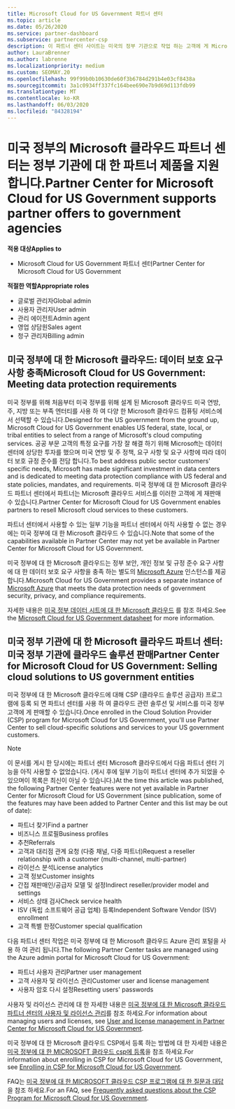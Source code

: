 ```yaml
---
title: Microsoft Cloud for US Government 파트너 센터
ms.topic: article
ms.date: 05/26/2020
ms.service: partner-dashboard
ms.subservice: partnercenter-csp
description: 이 파트너 센터 사이트는 미국의 정부 기관으로 작업 하는 고객에 게 Microsoft 클라우드 솔루션을 제공 하는 Microsoft 파트너를 위한 것입니다.
author: LauraBrenner
ms.author: labrenne
ms.localizationpriority: medium
ms.custom: SEOMAY.20
ms.openlocfilehash: 99f99b0b10630de60f3b6784d291b4e03cf8438a
ms.sourcegitcommit: 3a1c0934ff337fc164bee690e7b9d69d113fdb99
ms.translationtype: MT
ms.contentlocale: ko-KR
ms.lasthandoff: 06/03/2020
ms.locfileid: "84328194"
---
```

# <a name="partner-center-for-microsoft-cloud-for-us-government-supports-partner-offers-to-government-agencies"></a><span data-ttu-id="63146-103">미국 정부의 Microsoft 클라우드 파트너 센터는 정부 기관에 대 한 파트너 제품을 지원 합니다.</span><span class="sxs-lookup"><span data-stu-id="63146-103">Partner Center for Microsoft Cloud for US Government supports partner offers to government agencies</span></span>

<span data-ttu-id="63146-104">**적용 대상**</span><span class="sxs-lookup"><span data-stu-id="63146-104">**Applies to**</span></span>

- <span data-ttu-id="63146-105">Microsoft Cloud for US Government 파트너 센터</span><span class="sxs-lookup"><span data-stu-id="63146-105">Partner Center for Microsoft Cloud for US Government</span></span>

<span data-ttu-id="63146-106">**적절한 역할**</span><span class="sxs-lookup"><span data-stu-id="63146-106">**Appropriate roles**</span></span>

- <span data-ttu-id="63146-107">글로벌 관리자</span><span class="sxs-lookup"><span data-stu-id="63146-107">Global admin</span></span>
- <span data-ttu-id="63146-108">사용자 관리자</span><span class="sxs-lookup"><span data-stu-id="63146-108">User admin</span></span>
- <span data-ttu-id="63146-109">관리 에이전트</span><span class="sxs-lookup"><span data-stu-id="63146-109">Admin agent</span></span>
- <span data-ttu-id="63146-110">영업 상담원</span><span class="sxs-lookup"><span data-stu-id="63146-110">Sales agent</span></span>
- <span data-ttu-id="63146-111">청구 관리자</span><span class="sxs-lookup"><span data-stu-id="63146-111">Billing admin</span></span>

## <a name="microsoft-cloud-for-us-government-meeting-data-protection-requirements"></a><span data-ttu-id="63146-112">미국 정부에 대 한 Microsoft 클라우드: 데이터 보호 요구 사항 충족</span><span class="sxs-lookup"><span data-stu-id="63146-112">Microsoft Cloud for US Government: Meeting data protection requirements</span></span>

<span data-ttu-id="63146-113">미국 정부를 위해 처음부터 미국 정부를 위해 설계 된 Microsoft 클라우드 미국 연방, 주, 지방 또는 부족 엔터티를 사용 하 여 다양 한 Microsoft 클라우드 컴퓨팅 서비스에서 선택할 수 있습니다.</span><span class="sxs-lookup"><span data-stu-id="63146-113">Designed for the US government from the ground up, Microsoft Cloud for US Government enables US federal, state, local, or tribal entities to select from a range of Microsoft's cloud computing services.</span></span> <span data-ttu-id="63146-114">공공 부문 고객의 특정 요구를 가장 잘 해결 하기 위해 Microsoft는 데이터 센터에 상당한 투자를 했으며 미국 연방 및 주 정책, 요구 사항 및 요구 사항에 따라 데이터 보호 규정 준수를 전담 합니다.</span><span class="sxs-lookup"><span data-stu-id="63146-114">To best address public sector customers' specific needs, Microsoft has made significant investment in data centers and is dedicated to meeting data protection compliance with US federal and state policies, mandates, and requirements.</span></span> <span data-ttu-id="63146-115">미국 정부에 대 한 Microsoft 클라우드 파트너 센터에서 파트너는 Microsoft 클라우드 서비스를 이러한 고객에 게 재판매 수 있습니다.</span><span class="sxs-lookup"><span data-stu-id="63146-115">Partner Center for Microsoft Cloud for US Government enables partners to resell Microsoft cloud services to these customers.</span></span>

<span data-ttu-id="63146-116">파트너 센터에서 사용할 수 있는 일부 기능을 파트너 센터에서 아직 사용할 수 없는 경우에는 미국 정부에 대 한 Microsoft 클라우드 수 있습니다.</span><span class="sxs-lookup"><span data-stu-id="63146-116">Note that some of the capabilities available in Partner Center may not yet be available in Partner Center for Microsoft Cloud for US Government.</span></span>

<span data-ttu-id="63146-117">미국 정부에 대 한 Microsoft 클라우드는 정부 보안, 개인 정보 및 규정 준수 요구 사항에 대 한 데이터 보호 요구 사항을 충족 하는 별도의 [Microsoft Azure](https://azure.microsoft.com/overview/clouds/government/) 인스턴스를 제공 합니다.</span><span class="sxs-lookup"><span data-stu-id="63146-117">Microsoft Cloud for US Government provides a separate instance of [Microsoft Azure](https://azure.microsoft.com/overview/clouds/government/) that meets the data protection needs of government security, privacy, and compliance requirements.</span></span> 

<span data-ttu-id="63146-118">자세한 내용은 [미국 정부 데이터 시트에 대 한 Microsoft 클라우드](https://download.microsoft.com/download/C/9/C/C9CA3002-DFC4-4ADA-841F-DF42AEC042FB/Microsoft_Azure_Government_Datasheet_EN_US.PDF) 를 참조 하세요.</span><span class="sxs-lookup"><span data-stu-id="63146-118">See the [Microsoft Cloud for US Government datasheet](https://download.microsoft.com/download/C/9/C/C9CA3002-DFC4-4ADA-841F-DF42AEC042FB/Microsoft_Azure_Government_Datasheet_EN_US.PDF) for more information.</span></span>

## <a name="partner-center-for-microsoft-cloud-for-us-government-selling-cloud-solutions-to-us-government-entities"></a><span data-ttu-id="63146-119">미국 정부 기관에 대 한 Microsoft 클라우드 파트너 센터: 미국 정부 기관에 클라우드 솔루션 판매</span><span class="sxs-lookup"><span data-stu-id="63146-119">Partner Center for Microsoft Cloud for US Government: Selling cloud solutions to US government entities</span></span>

<span data-ttu-id="63146-120">미국 정부에 대 한 Microsoft 클라우드에 대해 CSP (클라우드 솔루션 공급자) 프로그램에 등록 되 면 파트너 센터를 사용 하 여 클라우드 관련 솔루션 및 서비스를 미국 정부 고객에 게 판매할 수 있습니다.</span><span class="sxs-lookup"><span data-stu-id="63146-120">Once enrolled in the Cloud Solution Provider (CSP) program for Microsoft Cloud for US Government, you'll use Partner Center to sell cloud-specific solutions and services to your US government customers.</span></span> 

> [!NOTE]  
> <span data-ttu-id="63146-121">이 문서를 게시 한 당시에는 파트너 센터 Microsoft 클라우드에서 다음 파트너 센터 기능을 아직 사용할 수 없었습니다. (게시 후에 일부 기능이 파트너 센터에 추가 되었을 수 있으며이 목록은 최신이 아닐 수 있습니다.)</span><span class="sxs-lookup"><span data-stu-id="63146-121">At the time this article was published, the following Partner Center features were not yet available in Partner Center for Microsoft Cloud for US Government (since publication, some of the features may have been added to Partner Center and this list may be out of date):</span></span>

- <span data-ttu-id="63146-122">파트너 찾기</span><span class="sxs-lookup"><span data-stu-id="63146-122">Find a partner</span></span>
- <span data-ttu-id="63146-123">비즈니스 프로필</span><span class="sxs-lookup"><span data-stu-id="63146-123">Business profiles</span></span>
- <span data-ttu-id="63146-124">추천</span><span class="sxs-lookup"><span data-stu-id="63146-124">Referrals</span></span>
- <span data-ttu-id="63146-125">고객과 대리점 관계 요청 (다중 채널, 다중 파트너)</span><span class="sxs-lookup"><span data-stu-id="63146-125">Request a reseller relationship with a customer (multi-channel, multi-partner)</span></span>
- <span data-ttu-id="63146-126">라이선스 분석</span><span class="sxs-lookup"><span data-stu-id="63146-126">License analytics</span></span>
- <span data-ttu-id="63146-127">고객 정보</span><span class="sxs-lookup"><span data-stu-id="63146-127">Customer insights</span></span>
- <span data-ttu-id="63146-128">간접 재판매인/공급자 모델 및 설정</span><span class="sxs-lookup"><span data-stu-id="63146-128">Indirect reseller/provider model and settings</span></span>
- <span data-ttu-id="63146-129">서비스 상태 검사</span><span class="sxs-lookup"><span data-stu-id="63146-129">Check service health</span></span>
- <span data-ttu-id="63146-130">ISV (독립 소프트웨어 공급 업체) 등록</span><span class="sxs-lookup"><span data-stu-id="63146-130">Independent Software Vendor (ISV) enrollment</span></span>
- <span data-ttu-id="63146-131">고객 특별 한정</span><span class="sxs-lookup"><span data-stu-id="63146-131">Customer special qualification</span></span>

<span data-ttu-id="63146-132">다음 파트너 센터 작업은 미국 정부에 대 한 Microsoft 클라우드 Azure 관리 포털을 사용 하 여 관리 됩니다.</span><span class="sxs-lookup"><span data-stu-id="63146-132">The following Partner Center tasks are managed using the Azure admin portal for Microsoft Cloud for US Government:</span></span> 

- <span data-ttu-id="63146-133">파트너 사용자 관리</span><span class="sxs-lookup"><span data-stu-id="63146-133">Partner user management</span></span>
- <span data-ttu-id="63146-134">고객 사용자 및 라이선스 관리</span><span class="sxs-lookup"><span data-stu-id="63146-134">Customer user and license management</span></span>
- <span data-ttu-id="63146-135">사용자 암호 다시 설정</span><span class="sxs-lookup"><span data-stu-id="63146-135">Resetting users' passwords</span></span>

<span data-ttu-id="63146-136">사용자 및 라이선스 관리에 대 한 자세한 내용은 [미국 정부에 대 한 Microsoft 클라우드 파트너 센터의 사용자 및 라이선스 관리](user-management-in-partner-center-for-microsoft-us-govt-cloud.md)를 참조 하세요.</span><span class="sxs-lookup"><span data-stu-id="63146-136">For information about managing users and licenses, see [User and license management in Partner Center for Microsoft Cloud for US Government](user-management-in-partner-center-for-microsoft-us-govt-cloud.md).</span></span>

<span data-ttu-id="63146-137">미국 정부에 대 한 Microsoft 클라우드 CSP에서 등록 하는 방법에 대 한 자세한 내용은 [미국 정부에 대 한 MICROSOFT 클라우드 csp에 등록](enroll-in-csp-for-microsoft-us-govt-cloud.md)을 참조 하세요.</span><span class="sxs-lookup"><span data-stu-id="63146-137">For information about enrolling in CSP for Microsoft Cloud for US Government, see [Enrolling in CSP for Microsoft Cloud for US Government](enroll-in-csp-for-microsoft-us-govt-cloud.md).</span></span>

<span data-ttu-id="63146-138">FAQ는 [미국 정부에 대 한 MICROSOFT 클라우드 CSP 프로그램에 대 한 질문과 대답](faq-for-us-govt-cloud.md)을 참조 하세요.</span><span class="sxs-lookup"><span data-stu-id="63146-138">For an FAQ, see [Frequently asked questions about the CSP Program for Microsoft Cloud for US Government](faq-for-us-govt-cloud.md).</span></span>
